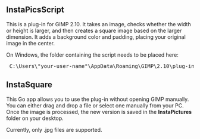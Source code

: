 ## InstaPicsScript
This is a plug-in for GIMP 2.10. It takes an image, checks whether the width or height is larger, and then creates a square image based on the larger dimension. It adds a background color and padding, placing your original image in the center.

On Windows, the folder containing the script needs to be placed here:
<pre> C:\Users\"your-user-name"\AppData\Roaming\GIMP\2.10\plug-ins </pre>

## InstaSquare
This Go app allows you to use the plug-in without opening GIMP manually. You can either drag and drop a file or select one manually from your PC. Once the image is processed, the new version is saved in the **InstaPictures** folder on your desktop.

Currently, only .jpg files are supported.